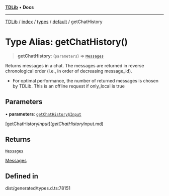 [**TDLib**](../../../../../../README.md) • **Docs**

***

[TDLib](../../../../../../modules.md) / [index](../../../../../README.md) / [types](../../../README.md) / [default](../README.md) / getChatHistory

# Type Alias: getChatHistory()

> **getChatHistory**: (`parameters`) => [`Messages`](Messages-1.md)

Returns messages in a chat. The messages are returned in reverse chronological order (i.e., in order of decreasing message_id).

- For optimal performance, the number of returned messages is chosen by TDLib. This is an offline request if only_local is true

## Parameters

• **parameters**: [`getChatHistory$Input`](getChatHistory$Input.md)

[getChatHistory$Input](getChatHistory$Input.md)

## Returns

[`Messages`](Messages-1.md)

[Messages](Messages-1.md)

## Defined in

dist/generated/types.d.ts:78151
